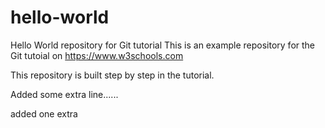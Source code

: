 # hello-world
Hello World repository for Git tutorial
This is an example repository for the Git tutoial on https://www.w3schools.com

This repository is built step by step in the tutorial. 

Added some extra line......

added one extra

